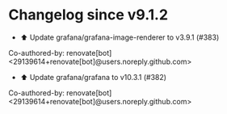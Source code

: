 # Changelog since v9.1.2
- ⬆️ Update grafana/grafana-image-renderer to v3.9.1 (#383)

Co-authored-by: renovate[bot] <29139614+renovate[bot]@users.noreply.github.com> 
- ⬆️ Update grafana/grafana to v10.3.1 (#382)

Co-authored-by: renovate[bot] <29139614+renovate[bot]@users.noreply.github.com> 
